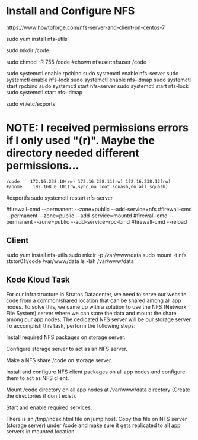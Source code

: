 # Install and Configure NFS

https://www.howtoforge.com/nfs-server-and-client-on-centos-7

sudo yum install nfs-utils

sudo mkdir /code

sudo chmod -R 755 /code
#chown nfsuser:nfsuser /code

sudo systemctl enable rpcbind
sudo systemctl enable nfs-server
sudo systemctl enable nfs-lock
sudo systemctl enable nfs-idmap
sudo systemctl start rpcbind
sudo systemctl start nfs-server
sudo systemctl start nfs-lock
sudo systemctl start nfs-idmap

sudo vi /etc/exports
# NOTE: I received permissions errors if I only used "(r)". Maybe the directory needed different permissions...
```
/code    172.16.238.10(rw) 172.16.238.11(rw) 172.16.238.12(rw)
#/home    192.168.0.101(rw,sync,no_root_squash,no_all_squash)
```

#exportfs
sudo systemctl restart nfs-server

#firewall-cmd --permanent --zone=public --add-service=nfs
#firewall-cmd --permanent --zone=public --add-service=mountd
#firewall-cmd --permanent --zone=public --add-service=rpc-bind
#firewall-cmd --reload

## Client
sudo yum install nfs-utils
sudo mkdir -p /var/www/data
sudo mount -t nfs ststor01:/code /var/www/data
ls -lah /var/www/data


## Kode Kloud Task

For our infrastructure in Stratos Datacenter, we need to serve our website code from a common/shared location that can be shared among all app nodes. To solve this, we came up with a solution to use the NFS (Network File System) server where we can store the data and mount the share among our app nodes. The dedicated NFS server will be our storage server. To accomplish this task, perform the following steps:


Install required NFS packages on storage server.

Configure storage server to act as an NFS server.

Make a NFS share /code on storage server.

Install and configure NFS client packages on all app nodes and configure them to act as NFS client.

Mount /code directory on all app nodes at /var/www/data directory (Create the directories if don't exist).

Start and enable required services.

There is an /tmp/index.html file on jump host. Copy this file on NFS server (storage server) under /code and make sure it gets replicated to all app servers in mounted location.